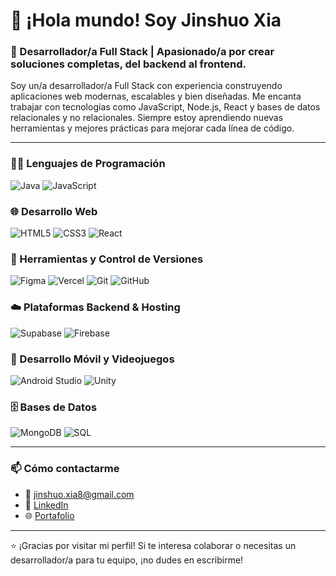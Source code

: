 # 👋 ¡Hola mundo! Soy Jinshuo Xia

### 🚀 Desarrollador/a Full Stack | Apasionado/a por crear soluciones completas, del backend al frontend.

Soy un/a desarrollador/a Full Stack con experiencia construyendo aplicaciones web modernas, escalables y bien diseñadas. Me encanta trabajar con tecnologías como JavaScript, Node.js, React y bases de datos relacionales y no relacionales. Siempre estoy aprendiendo nuevas herramientas y mejores prácticas para mejorar cada línea de código.

---
### 👨‍💻 Lenguajes de Programación
![Java](https://img.shields.io/badge/Java-007396?style=for-the-badge&logo=java&logoColor=white)
![JavaScript](https://img.shields.io/badge/JavaScript-F7DF1E?style=for-the-badge&logo=javascript&logoColor=black)

### 🌐 Desarrollo Web
![HTML5](https://img.shields.io/badge/HTML5-E34F26?style=for-the-badge&logo=html5&logoColor=white)
![CSS3](https://img.shields.io/badge/CSS3-1572B6?style=for-the-badge&logo=css3&logoColor=white)
![React](https://img.shields.io/badge/React-20232A?style=for-the-badge&logo=react&logoColor=61DAFB)

### 🧰 Herramientas y Control de Versiones
![Figma](https://img.shields.io/badge/Figma-F24E1E?style=for-the-badge&logo=figma&logoColor=white)
![Vercel](https://img.shields.io/badge/Vercel-000000?style=for-the-badge&logo=vercel&logoColor=white)
![Git](https://img.shields.io/badge/Git-F05032?style=for-the-badge&logo=git&logoColor=white)
![GitHub](https://img.shields.io/badge/GitHub-181717?style=for-the-badge&logo=github&logoColor=white)

### ☁️ Plataformas Backend & Hosting
![Supabase](https://img.shields.io/badge/Supabase-3ECF8E?style=for-the-badge&logo=supabase&logoColor=white)
![Firebase](https://img.shields.io/badge/Firebase-FFCA28?style=for-the-badge&logo=firebase&logoColor=black)

### 📱 Desarrollo Móvil y Videojuegos
![Android Studio](https://img.shields.io/badge/Android_Studio-3DDC84?style=for-the-badge&logo=android-studio&logoColor=white)
![Unity](https://img.shields.io/badge/Unity-000000?style=for-the-badge&logo=unity&logoColor=white)

### 🗄️ Bases de Datos
![MongoDB](https://img.shields.io/badge/MongoDB-47A248?style=for-the-badge&logo=mongodb&logoColor=white)
![SQL](https://img.shields.io/badge/SQL-4479A1?style=for-the-badge&logo=mysql&logoColor=white)


---

### 📫 Cómo contactarme

- 📧 jinshuo.xia8@gmail.com
- 💼 [LinkedIn](https://www.linkedin.com/in/jinshuo-xia/)
- 🌐 [Portafolio](https://portfolio-v2-eosin-psi.vercel.app/)

---

⭐ ¡Gracias por visitar mi perfil! Si te interesa colaborar o necesitas un desarrollador/a para tu equipo, ¡no dudes en escribirme!
